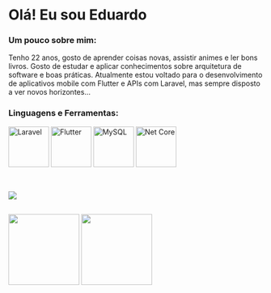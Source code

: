 <h1 align="left">Olá! Eu sou Eduardo </h1>

<h3 align="left"> Um pouco sobre mim: </h3>
Tenho 22 anos, gosto de aprender coisas novas, assistir animes e ler bons livros.
Gosto de estudar e aplicar conhecimentos sobre arquitetura de software e boas práticas. 
Atualmente estou voltado para o desenvolvimento de aplicativos mobile com Flutter e APIs com Laravel, mas sempre disposto a ver novos horizontes...

<h3 align="left">Linguagens e Ferramentas:</h3>
<p align="left"> 
  <img src="https://logospng.org/download/laravel/logo-laravel-1024.png" alt="Laravel" width="80" height="80"/>
  <img src="https://th.bing.com/th/id/OIP.3C5M-mqWlwWKlpl6MuQAPgHaFZ?rs=1&pid=ImgDetMain" alt="Flutter" width="80" height="80"/>
  <img src="https://th.bing.com/th/id/OIP.JVt34lGxmm0GAGNNL_mwBgHaHa?rs=1&pid=ImgDetMain" alt="MySQL" width="80" height="80"/>
  <img src="https://th.bing.com/th/id/OIP.i8m_OsrOH2KKwZj1SQGteAHaEH?rs=1&pid=ImgDetMain" alt="Net Core" width="80" height="80"/>
  
 
</p>

<br />

![](https://komarev.com/ghpvc/?username=EduardoGomesSa&color=79b8ff)
  
##
<div>
  <img height="140cm" align="center" src="https://github-readme-stats.vercel.app/api?username=EduardoGomesSa&show_icons=true&hide=contribs,prs&cache_seconds=86400&theme=dark"/>
  <img height="140cm" align="center" src="https://github-readme-stats.vercel.app/api/top-langs/?username=EduardoGomesSa&layout=compact&theme=dark"/>
</div>

##
